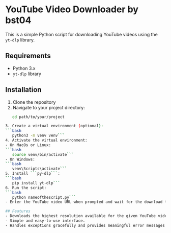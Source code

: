 # YouTube Video Downloader by bst04

This is a simple Python script for downloading YouTube videos using the `yt-dlp` library.

## Requirements

- Python 3.x
- `yt-dlp` library

## Installation
1. Clone the repository
2. Navigate to your project directory: 
```bash
   cd path/to/your/project

3. Create a virtual environment (optional):
```bash
   python3 -m venv venv```
4. Activate the virtual environment:
- On MacOs or Linux:
```bash
   source venv/bin/activate```
- On Windows:
```bash
   venv\Scripts\activate```
5. Install ```py-dlp```:
```bash
   pip install yt-dlp```
6. Run the script:
```bash
   python nameofthescript.py```
- Enter the YouTube video URL when prompted and wait for the download to complete.

## Features
- Downloads the highest resolution available for the given YouTube video URL.
- Simple and easy-to-use interface.
- Handles exceptions gracefully and provides meaningful error messages.
